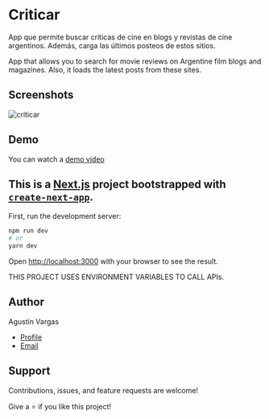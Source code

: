 # Criticar
App que permite buscar críticas de cine en blogs y revistas de cine argentinos. Además, carga las últimos posteos de estos sitios.

App that allows you to search for movie reviews on Argentine film blogs and magazines. Also, it loads the latest posts from these sites.

## Screenshots

![criticar](https://res.cloudinary.com/dp2no7dm6/image/upload/v1649709548/criticar/Criticar_-_11_April_2022_1_t1hua2.gif)

## Demo

You can watch a [demo video](https://www.loom.com/share/26c53909a0564d9da757bf7b001efb8a)

## This is a [Next.js](https://nextjs.org/) project bootstrapped with [`create-next-app`](https://github.com/vercel/next.js/tree/canary/packages/create-next-app).

First, run the development server:

```bash
npm run dev
# or
yarn dev
```

Open [http://localhost:3000](http://localhost:3000) with your browser to see the result.

THIS PROJECT USES ENVIRONMENT VARIABLES TO CALL APIs.

## Author

Agustín Vargas

- [Profile](https://github.com/agustinvargas/ "Agustín Vargas")
- [Email](mailto:agustinvargas93@gmail.com?subject=Hi "Hi!")

## Support

Contributions, issues, and feature requests are welcome!

Give a ⭐️ if you like this project!
